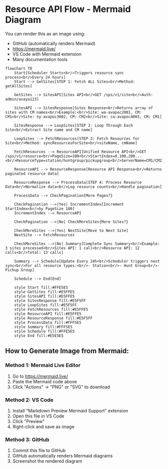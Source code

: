 # Resource API Flow - Mermaid Diagram

You can render this as an image using:
- GitHub (automatically renders Mermaid)
- https://mermaid.live/
- VS Code with Mermaid extension
- Many documentation tools

```mermaid
flowchart TD
    Start[Scheduler Starts<br/>Triggers resource sync process<br/>Every 24 hours]
    Start --> GetSites[STEP 1: Fetch ALL Sites<br/>Method: getAllSites]
    
    GetSites --> SitesAPI[Sites API<br/>GET /sps/v1/site<br/>Auth: admin/avaya123]
    
    SitesAPI --> SitesResponse[Sites Response<br/>Returns array of sites with CM names<br/>Example:<br/>Site: wa-avapoc2001, CM: CM1<br/>Site: ny-avapoc3002, CM: CM2<br/>Site: ca-avapoc4003, CM: CM1]
    
    SitesResponse --> LoopSites[STEP 2: Loop Through Each Site<br/>Extract Site name and CM name]
    
    LoopSites --> FetchResources[STEP 3: Fetch Resources for Site<br/>Method: syncResourcesForSite<br/>siteName, cmName]
    
    FetchResources --> ResourceAPI[Unified Resource API<br/>GET /sps/v1/resource<br/>PageSize=100<br/>StartIndex=0,100,200...<br/>ResourceType=station/huntgroup/pickupgroup<br/>ServerName=CM1/CM2]
    
    ResourceAPI --> ResourceResponse[Resource API Response<br/>Returns paginated resource data]
    
    ResourceResponse --> ProcessData[STEP 4: Process Resource Data<br/>Normalize data<br/>Log resource counts<br/>Handle pagination]
    
    ProcessData --> CheckPagination{More Pages?}
    
    CheckPagination -->|Yes| IncrementIndex[Increment StartIndex<br/>by PageSize 100]
    IncrementIndex --> ResourceAPI
    
    CheckPagination -->|No| CheckMoreSites{More Sites?}
    
    CheckMoreSites -->|Yes| NextSite[Move to Next Site]
    NextSite --> FetchResources
    
    CheckMoreSites -->|No| Summary[Complete Sync Summary<br/>Example: 3 sites processed<br/>Sites API: 1 call<br/>Resource API: 12 calls<br/>Total: 13 calls]
    
    Summary --> Schedule[Update Every 24h<br/>Scheduler triggers next sync<br/>For all resource types:<br/>- Station<br/>- Hunt Group<br/>- Pickup Group]
    
    Schedule --> End[End]
    
    style Start fill:#FFE5E5
    style GetSites fill:#E5FFE5
    style SitesAPI fill:#E5FFE5
    style SitesResponse fill:#E5F5FF
    style LoopSites fill:#E5F5FF
    style FetchResources fill:#E5FFE5
    style ResourceAPI fill:#E5FFE5
    style ResourceResponse fill:#E5F5FF
    style ProcessData fill:#FFF5E5
    style Summary fill:#FFF5E5
    style Schedule fill:#FFE5E5
    style End fill:#E5E5E5
```

## How to Generate Image from Mermaid:

### Method 1: Mermaid Live Editor
1. Go to https://mermaid.live/
2. Paste the Mermaid code above
3. Click "Actions" → "PNG" or "SVG" to download

### Method 2: VS Code
1. Install "Markdown Preview Mermaid Support" extension
2. Open this file in VS Code
3. Click "Preview" 
4. Right-click and save as image

### Method 3: GitHub
1. Commit this file to GitHub
2. GitHub automatically renders Mermaid diagrams
3. Screenshot the rendered diagram

